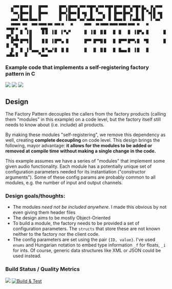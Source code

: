 ```
   ▗▄▄▗▄▄▄▗▖  ▗▄▄▄▖    ▗▄▄▖▗▄▄▄▖▗▄▄▗▄▄▄▖▗▄▄▗▄▄▄▗▄▄▄▗▄▄▖▗▄▄▄▗▖  ▗▖▗▄▄▖                 
  ▐▌  ▐▌  ▐▌  ▐▌       ▐▌ ▐▐▌  ▐▌    █ ▐▌    █ ▐▌  ▐▌ ▐▌ █ ▐▛▚▖▐▐▌                    
   ▝▀▚▐▛▀▀▐▌  ▐▛▀▀▘    ▐▛▀▚▐▛▀▀▐▌▝▜▌ █  ▝▀▚▖ █ ▐▛▀▀▐▛▀▚▖ █ ▐▌ ▝▜▐▌▝▜▌                 
  ▗▄▄▞▐▙▄▄▐▙▄▄▐▌       ▐▌ ▐▐▙▄▄▝▚▄▞▗▄█▄▗▄▄▞▘ █ ▐▙▄▄▐▌ ▐▗▄█▄▐▌  ▐▝▚▄▞▘                 
  ▗▄▄▄▖▗▄▖ ▗▄▄▗▄▄▄▗▄▖▗▄▄▗▖  ▗▖    ▗▄▄▖ ▗▄▗▄▄▄▗▄▄▄▗▄▄▄▗▄▄▖▗▖  ▗▖    ▗▄▄▄▗▖  ▗▖     ▗▄▄▖
  ▐▌  ▐▌ ▐▐▌    █▐▌ ▐▐▌ ▐▝▚▞▘     ▐▌ ▐▐▌ ▐▌█   █ ▐▌  ▐▌ ▐▐▛▚▖▐▌      █ ▐▛▚▖▐▌    ▐▌   
  ▐▛▀▀▐▛▀▜▐▌    █▐▌ ▐▐▛▀▚▖▐▌      ▐▛▀▘▐▛▀▜▌█   █ ▐▛▀▀▐▛▀▚▐▌ ▝▜▌      █ ▐▌ ▝▜▌    ▐▌   
  ▐▌  ▐▌ ▐▝▚▄▄▖ █▝▚▄▞▐▌ ▐▌▐▌      ▐▌  ▐▌ ▐▌█   █ ▐▙▄▄▐▌ ▐▐▌  ▐▌    ▗▄█▄▐▌  ▐▌    ▝▚▄▄▖                                                                                

```

### Example code that implements a self-registering factory pattern in C

![](https://img.shields.io/github/license/Sidelobe/SelfRegisteringFactoryInC)
![](https://img.shields.io/badge/C-99-blue.svg?style=flat&logo=c%2B%2B)
![](https://img.shields.io/badge/dependencies-none-blue)

## Design

The Factory Pattern decouples the callers from the factory products (calling them "modules" in this example) on a code level, but the factory itself still needs to know about (i.e. include) all products.

By making these modules "self-registering", we remove this dependency as well, creating **complete decoupling** on code level. This design brings the following, mayor advantage: **it allows for the modules to be added or removed at compile time without making a single change in the code.**

This example assumes we have a series of "modules" that implement some given audio functionality. Each module has a potentially unique set of configuration parameters needed for its instantiation ("constructor arguments"). Some of these config params are probably common to all modules, e.g. the number of input and output channels.

### Design goals/thoughts:

* The modules *need not be included anywhere*. I made this obvious by not even giving them header files
* The design aims to be mostly Object-Oriented
* To build a module, the factory needs to be provided a set of configuration parameters. The `structs` that store these are not known neither to the factory nor the client code.
* The config parameters are set using the pair `{ID, value}`. I've used `enums` and Hungarian notation to embed type information `_f` for floats, `_i` for ints. Of course, generic data structures like XML or JSON could be used instead.

### Build Status / Quality Metrics

![](https://img.shields.io/badge/branch-main-blue)
[![Build & Test](https://github.com/Sidelobe/SelfRegisteringFactoryInC/actions/workflows/workflow.yml/badge.svg?branch=main)](https://github.com/Sidelobe/SelfRegisteringFactoryInC/actions/workflows/workflow.yml)
&nbsp;&nbsp;&nbsp;&nbsp;&nbsp;&nbsp;&nbsp;&nbsp;&nbsp;&nbsp;&nbsp;&nbsp;&nbsp;&nbsp;&nbsp;&nbsp;&nbsp;&nbsp;&nbsp;&nbsp;&nbsp;
